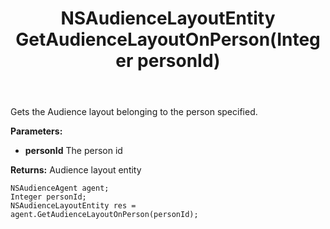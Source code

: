 ﻿---
uid: crmscript_ref_NSAudienceAgent_GetAudienceLayoutOnPerson
title: NSAudienceLayoutEntity GetAudienceLayoutOnPerson(Integer personId)
intellisense: NSAudienceAgent.GetAudienceLayoutOnPerson
keywords: NSAudienceAgent, GetAudienceLayoutOnPerson
so.topic: reference
---

Gets the Audience layout belonging to the person specified.

**Parameters:**
 - **personId** The person id

**Returns:** Audience layout entity

```crmscript
NSAudienceAgent agent;
Integer personId;
NSAudienceLayoutEntity res = agent.GetAudienceLayoutOnPerson(personId);
```

